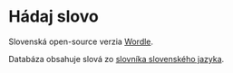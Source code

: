 # Hádaj slovo

Slovenská open-source verzia [Wordle](https://www.powerlanguage.co.uk/wordle/).

Databáza obsahuje slová zo [slovníka slovenského jazyka](https://github.com/BramboraSK/slovnik-slovenskeho-jazyka).
